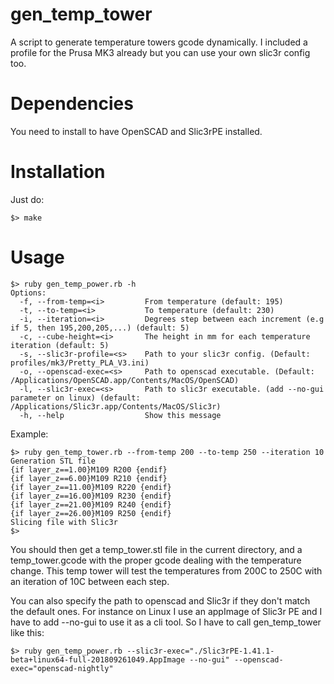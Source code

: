 # gen_temp_tower

A script to generate temperature towers gcode dynamically.
I included a profile for the Prusa MK3 already but you can use your own slic3r config too.

# Dependencies
You need to install to have OpenSCAD and Slic3rPE installed.

# Installation

Just do:

```
$> make
```

# Usage

```
$> ruby gen_temp_power.rb -h
Options:
  -f, --from-temp=<i>         From temperature (default: 195)
  -t, --to-temp=<i>           To temperature (default: 230)
  -i, --iteration=<i>         Degrees step between each increment (e.g if 5, then 195,200,205,...) (default: 5)
  -c, --cube-height=<i>       The height in mm for each temperature iteration (default: 5)
  -s, --slic3r-profile=<s>    Path to your slic3r config. (Default: profiles/mk3/Pretty_PLA_V3.ini)
  -o, --openscad-exec=<s>     Path to openscad executable. (Default: /Applications/OpenSCAD.app/Contents/MacOS/OpenSCAD)
  -l, --slic3r-exec=<s>       Path to slic3r executable. (add --no-gui parameter on linux) (default: /Applications/Slic3r.app/Contents/MacOS/Slic3r)
  -h, --help                  Show this message
```

Example:

```
$> ruby gen_temp_tower.rb --from-temp 200 --to-temp 250 --iteration 10
Generation STL file
{if layer_z==1.00}M109 R200 {endif}
{if layer_z==6.00}M109 R210 {endif}
{if layer_z==11.00}M109 R220 {endif}
{if layer_z==16.00}M109 R230 {endif}
{if layer_z==21.00}M109 R240 {endif}
{if layer_z==26.00}M109 R250 {endif}
Slicing file with Slic3r
$>
```

You should then get a temp\_tower.stl file in the current directory, and a temp\_tower.gcode with the proper gcode dealing with the temperature change.
This temp tower will test the temperatures from 200C to 250C with an iteration of 10C between each step.

You can also specify the path to openscad and Slic3r if they don't match the default ones. For instance on Linux I use an appImage of Slic3r PE and I have to add --no-gui to use it as a cli tool.
So I have to call gen_temp_tower like this:

```
$> ruby gen_temp_power.rb --slic3r-exec="./Slic3rPE-1.41.1-beta+linux64-full-201809261049.AppImage --no-gui" --openscad-exec="openscad-nightly"
```
